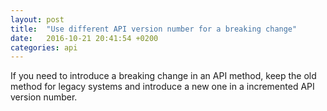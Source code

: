 ```yaml
---
layout: post
title:  "Use different API version number for a breaking change"
date:   2016-10-21 20:41:54 +0200
categories: api
---
```

If you need to introduce a breaking change in an API method, keep the old method
for legacy systems and introduce a new one in a incremented API version number.
